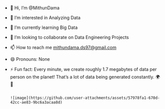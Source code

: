 - 👋 Hi, I’m @MithunDama
- 👀 I’m interested in Analyzing Data
- 🌱 I’m currently learning Big Data
- 💞️ I’m looking to collaborate on Data Engineering Projects
- 📫 How to reach me mithundama.ds97@gmail.com
- 😄 Pronouns: None
- ⚡ Fun fact: Every minute, we create roughly 1.7 megabytes of data per person on the planet! That’s a lot of data being generated constantly. 🌍💾


                                                                                                                    ![image](https://github.com/user-attachments/assets/57978fa1-670d-42cc-ae83-9bc6a3acaa8d)
